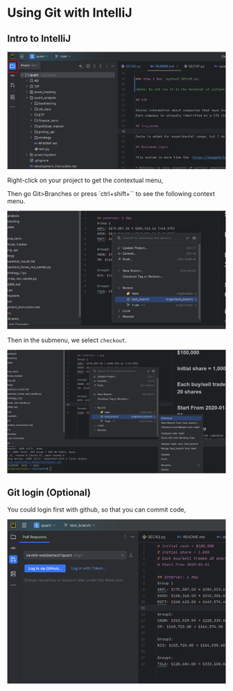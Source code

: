 # Using Git with IntelliJ

## Intro to IntelliJ

![project.png](../../../../images/dev_ops/github/project.png)

Right-click on your project to get the contextual menu,

Then go Git>Branches or press `ctrl+shift+`` to see the following context menu. 

![switch_branch.png](../../../../images/dev_ops/github/switch_branch.png)

Then in the submenu, we select `checkout`.

![checkout_branch.png](../../../../images/dev_ops/github/checkout_branch.png)

## Git login (Optional)

You could login first with github, so that you can commit code,

![git_login.png](../../../../images/dev_ops/github/git_login.png)

